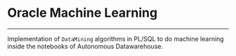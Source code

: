 # Oracle Machine Learning 
***

Implementation of `DataMining` algorithms in PL/SQL to do machine learning inside the notebooks of Autonomous Datawarehouse. 
